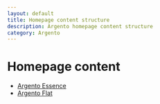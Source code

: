 ```yaml
---
layout: default
title: Homepage content structure
description: Argento homepage content structure
category: Argento
---
```


# Homepage content

 -  [Argento Essence](/m2/argento/essence/page-structure/homepage/)
 -  [Argento Flat](/m2/argento/flat/page-structure/homepage/)
